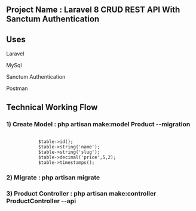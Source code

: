 ## Project Name : Laravel 8 CRUD REST API With Sanctum Authentication

## Uses
 <p>Laravel </p>
 <p>MySql </p>
 <p>Sanctum Authentication </p>
 <p>Postman </p>

 ## Technical Working Flow

 <h3> 1) Create Model : php artisan make:model Product --migration </h3>

 <code>
            $table->id();
            $table->string('name');
            $table->string('slug');
            $table->decimal('price',5,2);
            $table->timestamps();
</code>            

<h3> 2) Migrate : php artisan migrate </h3>

<h3> 3) Product Controller : php artisan make:controller ProductController --api </h3>